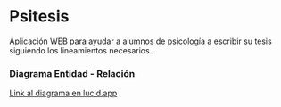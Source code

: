 # Psitesis
Aplicación WEB para ayudar a alumnos de psicología a escribir su tesis siguiendo los lineamientos necesarios..


### Diagrama Entidad - Relación

[Link al diagrama en lucid.app](https://lucid.app/lucidchart/1aed3959-c122-4137-8eae-430af3b1e528/edit?beaconFlowId=F88BB6EA5F2DAF7E&page=0_0#)